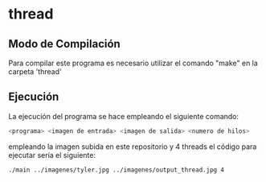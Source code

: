 # thread

## Modo de Compilación
Para compilar este programa es necesario utilizar el comando "make" en la carpeta 'thread'

## Ejecución
La ejecución del programa se hace empleando el siguiente comando:
```bash
<programa> <imagen de entrada> <imagen de salida> <numero de hilos>
```
empleando la imagen subida en este repositorio y 4 threads el código para ejecutar sería el siguiente:
```bash
./main ../imagenes/tyler.jpg ../imagenes/output_thread.jpg 4
```

